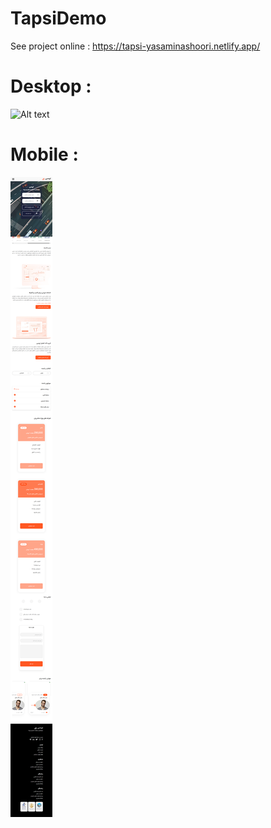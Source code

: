 # TapsiDemo
See project online :  https://tapsi-yasaminashoori.netlify.app/
# Desktop : 
<img
  src="/assets/images/screencapture-127-0-0-1-5500-index-html-2023-03-26-16_57_10.png"
  alt="Alt text"
  title="Optional title"
  style="display: inline-block; margin: 0 auto; max-width: 300px">
<br>
# Mobile : 
<img
  src="/assets/images/screencapture-tapsi-yasaminashoori-netlify-app-2023-03-26-16_57_38.png"
  alt="Alt text"
  title="Optional title"
  style="display: inline-block; margin: 0 auto; max-width: 300px">
